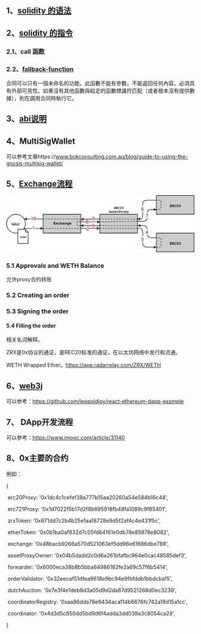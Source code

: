 ## 1、[solidity 的语法](https://solidity-cn.readthedocs.io/zh/develop/)

## 2、[solidity 的指令](https://solidity.readthedocs.io/en/v0.5.5/assembly.html)

### 2.1、call 函数

### 2.2、[fallback-function](https://solidity.readthedocs.io/en/v0.5.5/contracts.html#fallback-function)

合同可以只有一個未命名的功能。此函數不能有參數，不能返回任何內容，必須具有外部可見性。如果沒有其他函數與給定的函數標識符匹配（或者根本沒有提供數據），則在調用合同時執行它。

## 3、[abi说明](https://solidity-cn.readthedocs.io/zh/develop/abi-spec.html)

## 4、MultiSigWallet

可以参考文章https://www.bokconsulting.com.au/blog/guide-to-using-the-gnosis-multisig-wallet/



## 5、[Exchange流程](https://github.com/0xProject/wiki/blob/master/tutorials/1-Create%2C-Validate%2C-Fill-Order.md)



![0x_v2_trade_erc20_erc20.png](https://github.com/0xProject/0x-protocol-specification/blob/master/v2/img/0x_v2_trade_erc20_erc20.png?raw=true)

### 5.1 Approvals and WETH Balance

允许proxy合约转账 

### 5.2 Creating an order

### 5.3 Signing the order

#### 5.4 Filling the order

相关名词解释。

ZRX是0x协议的通证，是REC20标准的通证，在以太坊网络中发行和流通。

WETH  Wrapped Ether。<https://app.radarrelay.com/ZRX/WETH>



## 6、[web3j]( https://github.com/ethereum/web3.js)

可以参考：https://github.com/leopoldjoy/react-ethereum-dapp-example

## 7、 DApp开发流程

可以参考：https://www.imooc.com/article/31140



## 8、0x主要的合约

例如：

{

​        erc20Proxy: '0x1dc4c1cefef38a777b15aa20260a54e584b16c48',

​        erc721Proxy: '0x1d7022f5b17d2f8b695918fb48fa1089c9f85401',

​        zrxToken: '0x871dd7c2b4b25e1aa18728e9d5f2af4c4e431f5c',

​        etherToken: '0x0b1ba0af832d7c05fd64161e0db78e85978e8082',

​        exchange: '0x48bacb9266a570d521063ef5dd96e61686dbe788',

​        assetProxyOwner: '0x04b5dadd2c0d6a261bfafbc964e0cac48585def3',

​        forwarder: '0x6000eca38b8b5bba64986182fe2a69c57f6b5414',

​        orderValidator: '0x32eecaf51dfea9618e9bc94e9fbfddb1bbdcba15',

​        dutchAuction: '0x7e3f4e1deb8d3a05d9d2da87d9521268d0ec3239',

​        coordinatorRegistry: '0xaa86dda78e9434aca114b6676fc742a18d15a1cc',

​        coordinator: '0x4d3d5c850dd5bd9d6f4adda3dd039a3c8054ca29',

}

